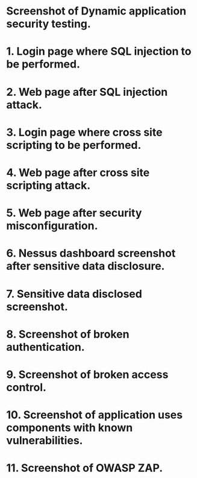 # Screenshot of Dynamic application security testing.
# 1.	Login page where SQL injection to be performed.
# 2.	Web page after SQL injection attack.
# 3.	Login page where cross site scripting to be performed.
# 4.	Web page after cross site scripting attack.
# 5.	Web page after security misconfiguration.
# 6.	Nessus dashboard screenshot after sensitive data disclosure.
# 7.	Sensitive data disclosed screenshot.
# 8.	Screenshot of broken authentication.
# 9.	Screenshot of broken access control.
# 10.	Screenshot of application uses components with known vulnerabilities.
# 11.	Screenshot of OWASP ZAP.

